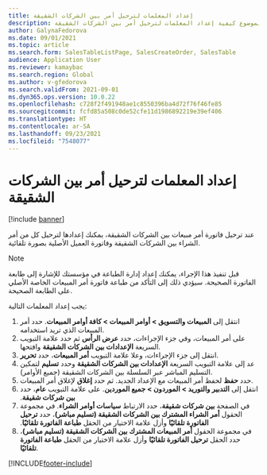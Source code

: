 ```yaml
---
title: إعداد المعلمات لترحيل أمر بين الشركات الشقيقة
description: يشرح هذا الموضوع كيفية إعداد المعلمات لترحيل أمر بين الشركات الشقيقة
author: GalynaFedorova
ms.date: 09/01/2021
ms.topic: article
ms.search.form: SalesTableListPage, SalesCreateOrder, SalesTable
audience: Application User
ms.reviewer: kamaybac
ms.search.region: Global
ms.author: v-gfedorova
ms.search.validFrom: 2021-09-01
ms.dyn365.ops.version: 10.0.22
ms.openlocfilehash: c728f2f491948ae1c8550396ba4d72f76f46fe85
ms.sourcegitcommit: fcfd85a508c0de52cfe11d1986892219e39ef406
ms.translationtype: HT
ms.contentlocale: ar-SA
ms.lasthandoff: 09/23/2021
ms.locfileid: "7548077"
---
```

# <a name="set-up-parameters-to-post-an-intercompany-order"></a>إعداد المعلمات لترحيل أمر بين الشركات الشقيقة

[!include [banner](../../includes/banner.md)]

عند ترحيل فاتورة أمر مبيعات بين الشركات الشقيقة، يمكنك إعدادها لترحيل كل من أمر الشراء بين الشركات الشقيقة وفاتورة العميل الأصلية بصورة تلقائية.

> [!NOTE]
> قبل تنفيذ هذا الإجراء، يمكنك إعداد إدارة الطباعة في مؤسستك للإشارة إلى طابعة الفاتورة الصحيحة. سيؤدي ذلك إلى التأكد من طباعة فاتورة أمر المبيعات الخاصة الأصلي على الطابعة الصحيحة.

يجب إعداد المعلمات التالية:

1. انتقل إلى **المبيعات والتسويق \> أوامر المبيعات \> كافة أوامر المبيعات‬**. حدد أمر المبيعات الذي تريد استخدامه.
1. على أمر المبيعات، وفي جزء الإجراءات، حدد **عرض الرأس** ثم حدد علامة التبويب السريعة **الإعدادات بين الشركات الشقيقة** وافتحها.
1. انتقل إلى جزء الإجراءات، وعلا علامة التبويب **أمر المبيعات**، حدد **تحرير**.
1. عد إلى علامة التبويب السريعة **الإعدادات بين الشركات الشقيقة** وحدد **تسليم** لتمكين التسليم المباشر عبر السلسلة بين الشركات الشقيقة (جميع الأوامر).
1. حدد **حفظ** لحفظ أمر المبيعات مع الإعداد الجديد. ثم حدد **إغلاق** لإغلاق أمر المبيعات.
1. انتقل إلى ‏‫**التدبير والتوريد \> الموردون \> جميع الموردين**. على علامة التبويب **عام**، حدد **بين شركات شقيقة**.
1. في الصفحة **بين شركات شقيقة**، حدد الارتباط **سياسات أوامر الشراء‬‏‫**. في مجموعة الحقول **أمر الشراء المشترك بين الشركات الشقيقة (تسليم مباشر)**، حدد **ترحيل الفاتورة تلقائيًا** وأزل علامة الاختيار من الحقل **طباعة الفاتورة تلقائيًا**.
1. في مجموعة الحقول **أمر المبيعات المشترك بين الشركات الشقيقة (تسليم مباشر)**، حدد الحقل **ترحيل الفاتورة تلقائيًا** وأزل علامة الاختيار من الحقل **طباعة الفاتورة تلقائيًا**.

[!INCLUDE[footer-include](../../includes/footer-banner.md)]
